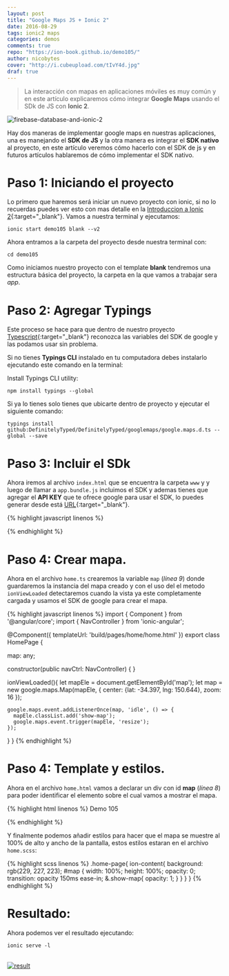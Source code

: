 ```yaml
---
layout: post
title: "Google Maps JS + Ionic 2"
date: 2016-08-29
tags: ionic2 maps
categories: demos
comments: true
repo: "https://ion-book.github.io/demo105/"
author: nicobytes
cover: "http://i.cubeupload.com/tIvY4d.jpg"
draf: true
---
```


> La interacción con mapas en aplicaciones móviles es muy común y en este artículo explicaremos cómo integrar **Google Maps** usando el SDk de JS con **Ionic 2**.

<img class="img-responsive" src="http://i.cubeupload.com/tIvY4d.jpg" alt="firebase-database-and-ionic-2">

Hay dos maneras de implementar google maps en nuestras aplicaciones, una es manejando el **SDK de JS** y la otra manera es integrar el **SDK nativo** al proyecto, en este artículo veremos cómo hacerlo con el SDK de js y en futuros artículos hablaremos de cómo implementar el SDK nativo.

# Paso 1: Iniciando el proyecto

Lo primero que haremos será iniciar un nuevo proyecto con ionic, si no lo recuerdas puedes ver esto con mas detalle en la [Introduccion a Ionic 2](http://www.ion-book.com/ionic2/ionic2){:target="_blank"}.
Vamos a nuestra terminal y ejecutamos:

```
ionic start demo105 blank --v2
```

Ahora entramos a la carpeta del proyecto desde nuestra terminal con:

```
cd demo105
```

Como iniciamos nuestro proyecto con el template **blank** tendremos una estructura básica del proyecto, la carpeta en la que vamos a trabajar sera *app*.

# Paso 2: Agregar Typings

Este proceso se hace para que dentro de nuestro proyecto [Typescript](http://www.ion-book.com/ionic2/typescript){:target="_blank"} reconozca las variables del SDK de google y las podamos usar sin problema.


Si no tienes **Typings CLI** instalado en tu computadora debes instalarlo ejecutando este comando en la terminal:

Install Typings CLI utility:

```
npm install typings --global
```

Si ya lo tienes solo tienes que ubicarte dentro de proyecto y ejecutar el siguiente comando:

```
typings install github:DefinitelyTyped/DefinitelyTyped/googlemaps/google.maps.d.ts --global --save
```

# Paso 3: Incluir el SDk

Ahora iremos al archivo `index.html` que se encuentra la carpeta `www` y y luego de llamar a `app.bundle.js` incluimos el SDK y ademas tienes que agregar el **API KEY** que te ofrece google para usar el SDK, lo puedes generar desde está [URL](https://developers.google.com/maps/documentation/javascript/get-api-key?hl=es){:target="_blank"}.

{% highlight javascript linenos %}
<!--cordova.js required for cordova apps -->
<script src="cordova.js"></script>
<!--Polyfill needed for platforms without Promise and Collection support -->
<script src="build/js/es6-shim.min.js"></script>
<!--Zone.js and Reflect-metadata  -->
<script src="build/js/Reflect.js"></script>
<script src="build/js/zone.js"></script>
<!--The bundle which is built from the app's source code -->
<script src="build/js/app.bundle.js"></script>

<script src="https://maps.googleapis.com/maps/api/js?key=YOUR_API_KEY"></script>
{% endhighlight %}

# Paso 4: Crear mapa.

Ahora en el archivo `home.ts` crearemos la variable `map` (*línea 9*) donde guardaremos la instancia del mapa creado y con el uso del el metodo `ionViewLoaded` detectaremos cuando la vista ya este completamente cargada y usamos el SDK de google para crear el mapa.

{% highlight javascript linenos %}
import { Component } from '@angular/core';
import { NavController } from 'ionic-angular';

@Component({
  templateUrl: 'build/pages/home/home.html'
})
export class HomePage {

  map: any;

  constructor(public navCtrl: NavController) {
  }

  ionViewLoaded(){
    let mapEle = document.getElementById('map');
    let map = new google.maps.Map(mapEle, {
      center: {lat: -34.397, lng: 150.644},
      zoom: 16
    });

    google.maps.event.addListenerOnce(map, 'idle', () => {
      mapEle.classList.add('show-map');
      google.maps.event.trigger(mapEle, 'resize');
    });
  }
}
{% endhighlight %}

# Paso 4: Template y estilos.


Ahora en el archivo `home.html` vamos a declarar un div con id **map** (*línea 8*) para poder identificar el elemento sobre el cual vamos a mostrar el mapa.

{% highlight html linenos %}
<ion-header>
  <ion-navbar>
    <ion-title>Demo 105</ion-title>
  </ion-navbar>
</ion-header>

<ion-content>
  <div id="map"></div>
</ion-content>
{% endhighlight %}

Y finalmente podemos añadir estilos para hacer que el mapa se muestre al 100% de alto y ancho de la pantalla, estos estilos estaran en el archivo `home.scss`:

{% highlight scss linenos %}
.home-page{
  ion-content{
    background: rgb(229, 227, 223);
    #map {
      width: 100%;
      height: 100%;
      opacity: 0;
      transition: opacity 150ms ease-in;
      &.show-map{
        opacity: 1;
      }
    }
  }
}
{% endhighlight %}

# Resultado:

Ahora podemos ver el resultado ejecutando:

```
ionic serve -l
```

<br/>
<a target="_blank" href="{{ page.repo }}">
  <img class="img-responsive" src="http://i.cubeupload.com/43XZ5H.png" alt="result">
</a>
